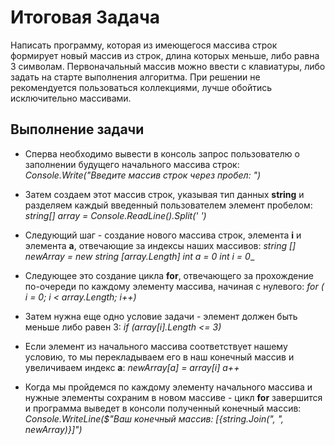 # Итоговая Задача

Написать программу, которая из имеющегося массива строк формирует новый массив из строк, длина которых меньше, либо равна 3 символам. Первоначальный массив можно ввести с клавиатуры, либо задать на старте выполнения алгоритма. При решении не рекомендуется пользоваться коллекциями, лучше обойтись исключительно массивами.

## Выполнение задачи

- Сперва необходимо вывести в консоль запрос пользователю о заполнении будущего начального массива строк:
  _Console.Write("Введите массив строк через пробел: ")_

- Затем создаем этот массив строк, указывая тип данных **string** и разделяем каждый введенный пользователем элемент пробелом:
  _string[] array = Console.ReadLine().Split(' ')_

- Следующий шаг - создание нового массива строк, элемента **i** и элемента **a**, отвечающие за индексы наших массивов:
  _string [] newArray = new string [array.Length]_
  _int a = 0_
  _int i = 0_\_

- Следующее это создание цикла **for**, отвечающего за прохождение по-очереди по каждому элементу массива, начиная с нулевого:
  _for ( i = 0; i < array.Length; i++)_

- Затем нужна еще одно условие задачи - элемент должен быть меньше либо равен 3:
  _if (array[i].Length <= 3)_

- Если элемент из начального массива соответствует нашему условию, то мы перекладываем его в наш конечный массив и увеличиваем индекс **a**:
  _newArray[a] = array[i]_
  _a++_

- Когда мы пройдемся по каждому элементу начального массива и нужные элементы сохраним в новом массиве - цикл **for** завершится и программа выведет в консоли полученный конечный массив:
  _Console.WriteLine($"Ваш конечный массив: [{string.Join(", ", newArray)}]")_
